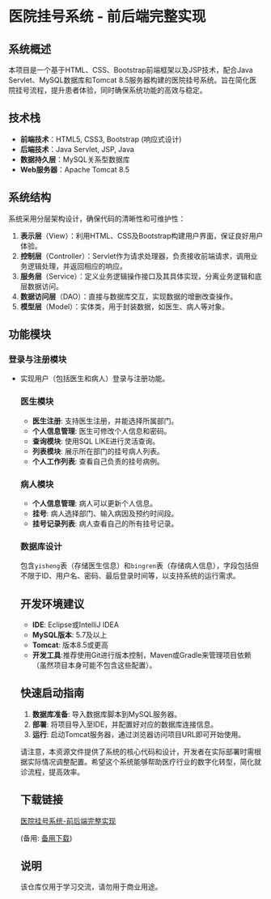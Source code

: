 # 医院挂号系统 - 前后端完整实现

## 系统概述

本项目是一个基于HTML、CSS、Bootstrap前端框架以及JSP技术，配合Java Servlet、MySQL数据库和Tomcat 8.5服务器构建的医院挂号系统。旨在简化医院挂号流程，提升患者体验，同时确保系统功能的高效与稳定。

## 技术栈

- **前端技术**：HTML5, CSS3, Bootstrap (响应式设计)
- **后端技术**：Java Servlet, JSP, Java
- **数据持久层**：MySQL关系型数据库
- **Web服务器**：Apache Tomcat 8.5

## 系统结构

系统采用分层架构设计，确保代码的清晰性和可维护性：

1. **表示层**（View）：利用HTML、CSS及Bootstrap构建用户界面，保证良好用户体验。
2. **控制层**（Controller）：Servlet作为请求处理器，负责接收前端请求，调用业务逻辑处理，并返回相应的响应。
3. **服务层**（Service）：定义业务逻辑操作接口及其具体实现，分离业务逻辑和底层数据访问。
4. **数据访问层**（DAO）：直接与数据库交互，实现数据的增删改查操作。
5. **模型层**（Model）：实体类，用于封装数据，如医生、病人等对象。

## 功能模块

### 登录与注册模块
- 实现用户（包括医生和病人）登录与注册功能。

  ### 医生模块
  - **医生注册**: 支持医生注册，并能选择所属部门。
  - **个人信息管理**: 医生可修改个人信息和密码。
  - **查询模块**: 使用SQL LIKE进行灵活查询。
  - **列表模块**: 展示所在部门的挂号病人列表。
  - **个人工作列表**: 查看自己负责的挂号病例。

  ### 病人模块
  - **个人信息管理**: 病人可以更新个人信息。
  - **挂号**: 病人选择部门、输入病因及预约时间段。
  - **挂号记录列表**: 病人查看自己的所有挂号记录。

  ### 数据库设计
  包含`yisheng`表（存储医生信息）和`bingren`表（存储病人信息），字段包括但不限于ID、用户名、密码、最后登录时间等，以支持系统的运行需求。

  ## 开发环境建议

  - **IDE**: Eclipse或IntelliJ IDEA
  - **MySQL版本**: 5.7及以上
  - **Tomcat**: 版本8.5或更高
  - **开发工具**:推荐使用Git进行版本控制，Maven或Gradle来管理项目依赖（虽然项目本身可能不包含这些配置）。

  ## 快速启动指南

  1. **数据库准备**: 导入数据库脚本到MySQL服务器。
  2. **部署**: 将项目导入至IDE，并配置好对应的数据库连接信息。
  3. **运行**: 启动Tomcat服务器，通过浏览器访问项目URL即可开始使用。

  请注意，本资源文件提供了系统的核心代码和设计，开发者在实际部署时需根据实际情况调整配置。希望这个系统能够帮助医疗行业的数字化转型，简化就诊流程，提高效率。

  ## 下载链接
  [医院挂号系统-前后端完整实现](https://pan.quark.cn/s/3d85b3136314) 

  (备用: [备用下载](https://pan.baidu.com/s/1F7EsTUPtvWW7HMs1KHiP1A?pwd=1234))

  ## 说明

  该仓库仅用于学习交流，请勿用于商业用途。
